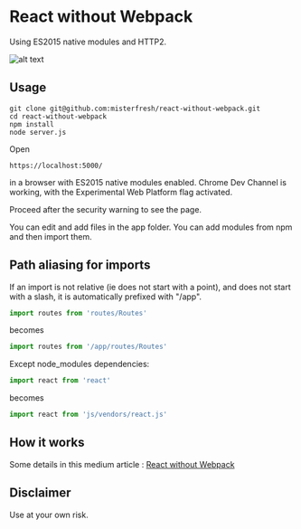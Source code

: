 # React without Webpack

Using ES2015 native modules and HTTP2.

![alt text](https://i.imgur.com/2x7DpYz.gif "Pre loading JS modules with HTTP2 push")

## Usage
```
git clone git@github.com:misterfresh/react-without-webpack.git
cd react-without-webpack
npm install
node server.js
```
Open
```
https://localhost:5000/
```
in a browser with ES2015 native modules enabled. 
Chrome Dev Channel is working, with the Experimental Web Platform flag activated. 

Proceed after the security warning to see the page.

You can edit and add files in the app folder. You can add modules from npm and then import them.

## Path aliasing for imports

If an import is not relative (ie does not start with a point), and does not start with a slash, it is automatically prefixed with "/app". 
```js
import routes from 'routes/Routes'
```
becomes
```js
import routes from '/app/routes/Routes'
```
Except node_modules dependencies:
```js
import react from 'react'
```
becomes
```js
import react from 'js/vendors/react.js'
```

## How it works
Some details in this medium article : [React without Webpack](https://medium.com/@antoine.stollsteiner/react-without-webpack-a-dream-come-true-6cf24a1ff766)

## Disclaimer
Use at your own risk.
